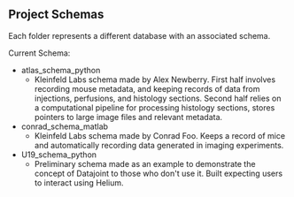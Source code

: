 ## Project Schemas

Each folder represents a different database with an associated schema. 

Current Schema:
  - atlas_schema_python
    - Kleinfeld Labs schema made by Alex Newberry. First half involves recording mouse metadata, and keeping records of data from injections, perfusions, and histology sections. Second half relies on a computational pipeline for processing histology sections, stores pointers to large image files and relevant metadata.
  - conrad_schema_matlab
    - Kleinfeld Labs schema made by Conrad Foo. Keeps a record of mice and automatically recording data generated in imaging experiments.  
  - U19_schema_python
    - Preliminary schema made as an example to demonstrate the concept of Datajoint to those who don't use it. Built expecting users to interact using Helium.
